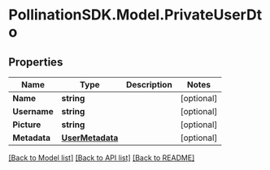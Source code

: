 
# PollinationSDK.Model.PrivateUserDto

## Properties

Name | Type | Description | Notes
------------ | ------------- | ------------- | -------------
**Name** | **string** |  | [optional] 
**Username** | **string** |  | [optional] 
**Picture** | **string** |  | [optional] 
**Metadata** | [**UserMetadata**](UserMetadata.md) |  | [optional] 

[[Back to Model list]](../README.md#documentation-for-models)
[[Back to API list]](../README.md#documentation-for-api-endpoints)
[[Back to README]](../README.md)

